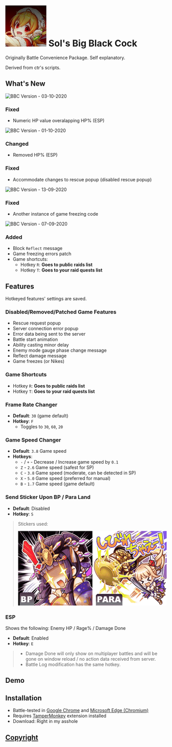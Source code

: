 # ![bbcicon](../assets/bbc/icon.png) Sol's Big Black Cock
Originally Battle Convenience Package. Self explanatory.

Derived from ctr's scripts.

## What's New
![BBC Version](https://img.shields.io/badge/BBC-v0.12.3-orange) - 03-10-2020

### Fixed
- Numeric HP value overalapping HP% (ESP)

![BBC Version](https://img.shields.io/badge/BBC-v0.12.2-orange) - 01-10-2020

### Changed
- Removed HP% (ESP)

### Fixed
- Accommodate changes to rescue popup (disabled rescue popup)

![BBC Version](https://img.shields.io/badge/BBC-v0.12.1-orange) - 13-09-2020

### Fixed
- Another instance of game freezing code

![BBC Version](https://img.shields.io/badge/BBC-v0.12.0-orange) - 07-09-2020

### Added
- Block `Reflect` message
- Game freezing errors patch
- Game shortcuts:
  - Hotkey `R`: **Goes to public raids list**
  - Hotkey `T`: **Goes to your raid quests list**

## Features
Hotkeyed features' settings are saved.

### Disabled/Removed/Patched Game Features
- Rescue request popup
- Server connection error popup
- Error data being sent to the server
- Battle start animation
- Ability casting minor delay
- Enemy mode gauge phase change message
- Reflect damage message
- Game freezes (or Nikes)

### Game Shortcuts
- Hotkey `R`: **Goes to public raids list**
- Hotkey `T`: **Goes to your raid quests list**

### Frame Rate Changer
- **Default**: `30` (game default)
- **Hotkey**: `F`
    - Toggles to `30`, `60`, `20`

### Game Speed Changer
- **Default**: `3.8` Game speed
- **Hotkeys**:
  - `-` / `+` - Decrease / Increase game speed by `0.1`
  - `Z` - `2.6` Game speed (safest for SP)
  - `C` - `3.8` Game speed (moderate, can be detected in SP)
  - `X` - `5.0` Game speed (preferred for manual)
  - `B` - `1.7` Game speed (game default)

### Send Sticker Upon BP / Para Land
- **Default**: Disabled
- **Hotkey**: `S`
> Stickers used:
>
> ![bbc_stickers](../assets/bbc/Stickers.png)

### ESP
Shows the following: Enemy HP / Rage% / Damage Done
- **Default**: Enabled
- **Hotkey**: `E`
> - Damage Done will only show on multiplayer battles
>  and will be gone on window reload / no action data received from server.
> - Battle Log modification has the same hotkey.

## Demo

## Installation
- Battle-tested in [Google Chrome](https://www.google.com/chrome/index.html) and [Microsoft Edge (Chromium)](https://www.microsoft.com/en-us/edge)
- Requires [TamperMonkey](https://www.tampermonkey.net/) extension installed
- Download: Right in my asshole

## [Copyright](../README.md#Copyright)
